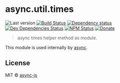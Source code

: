 # async.util.times

![Last version](https://img.shields.io/github/tag/async-js/times.svg?style=flat-square)
[![Build Status](http://img.shields.io/travis/async-js/times/master.svg?style=flat-square)](https://travis-ci.org/async-js/times)
[![Dependency status](http://img.shields.io/david/async-js/times.svg?style=flat-square)](https://david-dm.org/async-js/times)
[![Dev Dependencies Status](http://img.shields.io/david/dev/async-js/times.svg?style=flat-square)](https://david-dm.org/async-js/times#info=devDependencies)
[![NPM Status](http://img.shields.io/npm/dm/times.svg?style=flat-square)](https://www.npmjs.org/package/times)
[![Donate](https://img.shields.io/badge/donate-paypal-blue.svg?style=flat-square)](https://paypal.me/kikobeats)

> async times helper method as module.

This module is used internally by [async](https://github.com/async-js/async).

## License

MIT © [async-js](https://github.com/async-js)
